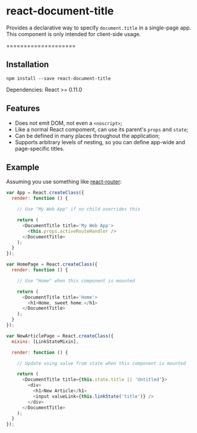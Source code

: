 react-document-title
====================

Provides a declarative way to specify `document.title` in a single-page app.  
This component is only intended for client-side usage.

====================

## Installation

```
npm install --save react-document-title
```

Dependencies: React >= 0.11.0

## Features

* Does not emit DOM, not even a `<noscript>`;
* Like a normal React compoment, can use its parent's `props` and `state`;
* Can be defined in many places throughout the application;
* Supports arbitrary levels of nesting, so you can define app-wide and page-specific titles.

## Example

Assuming you use something like [react-router](https://github.com/rackt/react-router):

```javascript
var App = React.createClass({
  render: function () {

    // Use "My Web App" if no child overrides this

    return (
      <DocumentTitle title='My Web App'>
        <this.props.activeRouteHandler />
      </DocumentTitle>
    );
  }
});

var HomePage = React.createClass({
  render: function () {

    // Use "Home" when this component is mounted

    return (
      <DocumentTitle title='Home'>
        <h1>Home, sweet home.</h1>
      </DocumentTitle>
    );
  }
});

var NewArticlePage = React.createClass({
  mixins: [LinkStateMixin],

  render: function () {

    // Update using value from state when this component is mounted

    return (
      <DocumentTitle title={this.state.title || 'Untitled'}>
        <div>
          <h1>New Article</h1>
          <input valueLink={this.linkState('title')} />
        </div>
      </DocumentTitle>
    );
  }
});
```
